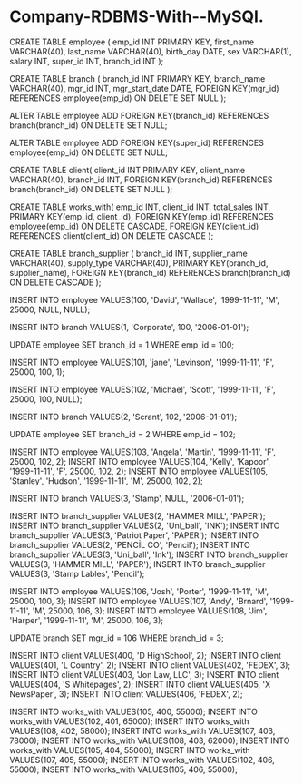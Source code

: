 # Company-RDBMS-With--MySQl.

CREATE TABLE employee (
    emp_id INT PRIMARY KEY,
    first_name VARCHAR(40),
    last_name VARCHAR(40),
    birth_day DATE,
    sex VARCHAR(1),
    salary INT,
    super_id INT,
    branch_id INT
);


CREATE TABLE branch (
    branch_id INT PRIMARY KEY,
    branch_name VARCHAR(40),
    mgr_id INT,
    mgr_start_date DATE,
    FOREIGN KEY(mgr_id) REFERENCES employee(emp_id) ON DELETE SET NULL
);


ALTER TABLE employee
ADD FOREIGN KEY(branch_id)
REFERENCES branch(branch_id)
ON DELETE SET NULL;

ALTER TABLE employee
ADD FOREIGN KEY(super_id)
REFERENCES employee(emp_id)
ON DELETE SET NULL;


CREATE TABLE client(
    client_id INT PRIMARY KEY,
    client_name VARCHAR(40),
    branch_id INT,
    FOREIGN KEY(branch_id) REFERENCES branch(branch_id) ON DELETE SET NULL
);


CREATE TABLE works_with(
    emp_id INT,
    client_id INT,
    total_sales INT,
    PRIMARY KEY(emp_id, client_id),
    FOREIGN KEY(emp_id) REFERENCES employee(emp_id) ON DELETE CASCADE,
    FOREIGN KEY(client_id) REFERENCES client(client_id) ON DELETE CASCADE
);


CREATE TABLE branch_supplier (
    branch_id INT,
    supplier_name VARCHAR(40),
    supply_type VARCHAR(40),
    PRIMARY KEY(branch_id, supplier_name),
    FOREIGN KEY(branch_id) REFERENCES branch(branch_id) ON DELETE CASCADE
);

INSERT INTO employee VALUES(100, 'David', 'Wallace', '1999-11-11', 'M', 25000, NULL, NULL);

INSERT INTO branch VALUES(1, 'Corporate', 100, '2006-01-01');

UPDATE employee
SET branch_id = 1
WHERE emp_id = 100;


INSERT INTO employee VALUES(101, 'jane', 'Levinson', '1999-11-11', 'F', 25000, 100, 1);

INSERT INTO employee VALUES(102, 'Michael', 'Scott', '1999-11-11', 'F', 25000, 100, NULL);

INSERT INTO branch VALUES(2, 'Scrant', 102, '2006-01-01');

UPDATE employee
SET branch_id = 2
WHERE emp_id = 102;


INSERT INTO employee VALUES(103, 'Angela', 'Martin', '1999-11-11', 'F', 25000, 102, 2);
INSERT INTO employee VALUES(104, 'Kelly', 'Kapoor', '1999-11-11', 'F', 25000, 102, 2);
INSERT INTO employee VALUES(105, 'Stanley', 'Hudson', '1999-11-11', 'M', 25000, 102, 2);


INSERT INTO branch VALUES(3, 'Stamp', NULL, '2006-01-01');

INSERT INTO branch_supplier VALUES(2, 'HAMMER MILL', 'PAPER');
INSERT INTO branch_supplier VALUES(2, 'Uni_ball', 'INK');
INSERT INTO branch_supplier VALUES(3, 'Patriot Paper', 'PAPER');
INSERT INTO branch_supplier VALUES(2, 'PENCİL CO', 'Pencil');
INSERT INTO branch_supplier VALUES(3, 'Uni_ball', 'Ink');
INSERT INTO branch_supplier VALUES(3, 'HAMMER MILL', 'PAPER');
INSERT INTO branch_supplier VALUES(3, 'Stamp Lables', 'Pencil');

INSERT INTO employee VALUES(106, 'Josh', 'Porter', '1999-11-11', 'M', 25000, 100, 3);
INSERT INTO employee VALUES(107, 'Andy', 'Brnard', '1999-11-11', 'M', 25000, 106, 3);
INSERT INTO employee VALUES(108, 'Jim', 'Harper', '1999-11-11', 'M', 25000, 106, 3);


UPDATE branch
SET mgr_id = 106
WHERE branch_id = 3;

INSERT INTO client VALUES(400, 'D HighSchool', 2);
INSERT INTO client VALUES(401, 'L Country', 2);
INSERT INTO client VALUES(402, 'FEDEX', 3);
INSERT INTO client VALUES(403, 'Jon Law, LLC', 3);
INSERT INTO client VALUES(404, 'S Whitepages', 2);
INSERT INTO client VALUES(405, 'X NewsPaper', 3);
INSERT INTO client VALUES(406, 'FEDEX', 2);




INSERT INTO works_with VALUES(105, 400, 55000);
INSERT INTO works_with VALUES(102, 401, 65000);
INSERT INTO works_with VALUES(108, 402, 58000);
INSERT INTO works_with VALUES(107, 403, 78000);
INSERT INTO works_with VALUES(108, 403, 62000);
INSERT INTO works_with VALUES(105, 404, 55000);
INSERT INTO works_with VALUES(107, 405, 55000);
INSERT INTO works_with VALUES(102, 406, 55000);
INSERT INTO works_with VALUES(105, 406, 55000);
